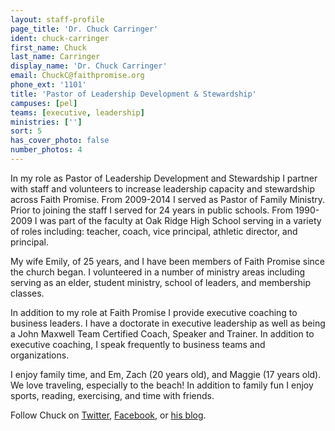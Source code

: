 ```yaml
---
layout: staff-profile
page_title: 'Dr. Chuck Carringer'
ident: chuck-carringer
first_name: Chuck
last_name: Carringer
display_name: 'Dr. Chuck Carringer'
email: ChuckC@faithpromise.org
phone_ext: '1101'
title: 'Pastor of Leadership Development & Stewardship'
campuses: [pel]
teams: [executive, leadership]
ministries: ['']
sort: 5
has_cover_photo: false
number_photos: 4
---
```


In my role as Pastor of Leadership Development and Stewardship I partner with staff and volunteers to increase leadership capacity and stewardship across Faith Promise. From 2009-2014 I served as Pastor of Family Ministry. Prior to joining the staff I served for 24 years in public schools. From 1990-2009 I was part of the faculty at Oak Ridge High School serving in a variety of roles including: teacher, coach, vice principal, athletic director, and principal.

My wife Emily, of 25 years, and I have been members of Faith Promise since the church began. I volunteered in a number of ministry areas including serving as an elder, student ministry, school of leaders, and membership classes.

In addition to my role at Faith Promise I provide executive coaching to business leaders. I have a doctorate in executive leadership as well as being a John Maxwell Team Certified Coach, Speaker and Trainer. In addition to executive coaching, I speak frequently to business teams and organizations.

I enjoy family time, and Em, Zach (20 years old), and Maggie (17 years old). We love traveling, especially to the beach! In addition to family fun I enjoy sports, reading, exercising, and time with friends.

Follow Chuck on <a href="http://twitter.com/chuckcarringer" target="blank">Twitter</a>, <a href="http://www.facebook.com/chuckcarringer" target="_blank">Facebook</a>, or <a href="http://www.chuckcarringer.com" target="_blank">his blog</a>.